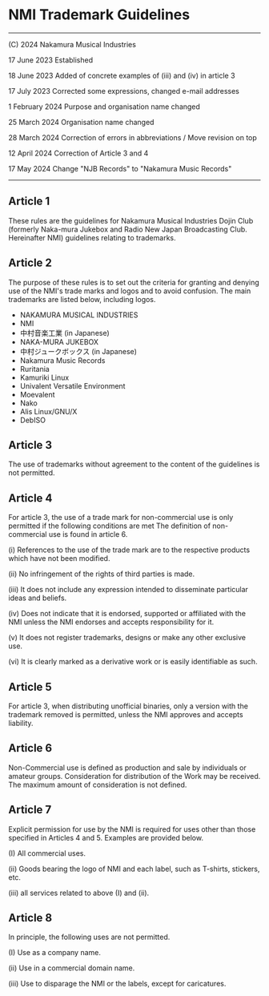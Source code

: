 # NMI Trademark Guidelines
-----
(C) 2024 Nakamura Musical Industries

17 June 2023 Established

18 June 2023 Added of concrete examples of (iii) and (iv) in article 3

17 July 2023 Corrected some expressions, changed e-mail addresses

1 February 2024 Purpose and organisation name changed

25 March 2024 Organisation name changed

28 March 2024 Correction of errors in abbreviations / Move revision on top

12 April 2024 Correction of Article 3 and 4

17 May 2024 Change "NJB Records" to "Nakamura Music Records"

-----


## Article 1
These rules are the guidelines for Nakamura Musical Industries Dojin Club (formerly Naka-mura Jukebox and Radio New Japan Broadcasting Club. Hereinafter NMI) guidelines relating to trademarks.

## Article 2
The purpose of these rules is to set out the criteria for granting and denying use of the NMI's trade marks and logos and to avoid confusion. The main trademarks are listed below, including logos.

* NAKAMURA MUSICAL INDUSTRIES
* NMI
* 中村音楽工業 (in Japanese)
* NAKA-MURA JUKEBOX
* 中村ジュークボックス (in Japanese)
* Nakamura Music Records
* Ruritania
* Kamuriki Linux
* Univalent Versatile Environment
* Moevalent
* Nako
* Alis Linux/GNU/X
* DebISO

## Article 3
The use of trademarks without agreement to the content of the guidelines is not permitted.

## Article 4
For article 3, the use of a trade mark for non-commercial use is only permitted if the following conditions are met The definition of non-commercial use is found in article 6.

(i) References to the use of the trade mark are to the respective products which have not been modified.

(ii) No infringement of the rights of third parties is made.

(iii) It does not include any expression intended to disseminate particular ideas and beliefs.

(iv) Does not indicate that it is endorsed, supported or affiliated with the NMI unless the NMI endorses and accepts responsibility for it.

(v) It does not register trademarks, designs or make any other exclusive use.

(vi) It is clearly marked as a derivative work or is easily identifiable as such.

## Article 5
For article 3, when distributing unofficial binaries, only a version with the trademark removed is permitted, unless the NMI approves and accepts liability.

## Article 6
Non-Commercial use is defined as production and sale by individuals or amateur groups. Consideration for distribution of the Work may be received. The maximum amount of consideration is not defined.

## Article 7
Explicit permission for use by the NMI is required for uses other than those specified in Articles 4 and 5. Examples are provided below.

(I) All commercial uses.

(ii) Goods bearing the logo of NMI and each label, such as T-shirts, stickers, etc.

(iii) all services related to above (I) and (ii).

## Article 8
In principle, the following uses are not permitted.

(I) Use as a company name.

(ii) Use in a commercial domain name.

(iii) Use to disparage the NMI or the labels, except for caricatures.

